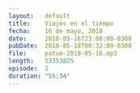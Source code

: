 ```yaml
---
layout:   default
title:    Viajes en el tiempo
fecha:    16 de mayo, 2018
date:     2018-05-16T23:00:00-0300
pubDate:  2018-05-18T00:32:00-0300
file:     patum-2018-05-16.mp3
length:   53353825
episode:  2
duration: "55:34"
---
```

